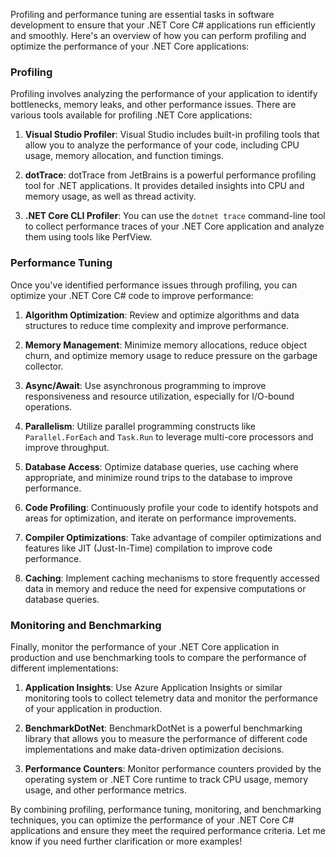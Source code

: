 Profiling and performance tuning are essential tasks in software development to ensure that your .NET Core C# applications run efficiently and smoothly. Here's an overview of how you can perform profiling and optimize the performance of your .NET Core applications:

### Profiling

Profiling involves analyzing the performance of your application to identify bottlenecks, memory leaks, and other performance issues. There are various tools available for profiling .NET Core applications:

1. **Visual Studio Profiler**: Visual Studio includes built-in profiling tools that allow you to analyze the performance of your code, including CPU usage, memory allocation, and function timings.

2. **dotTrace**: dotTrace from JetBrains is a powerful performance profiling tool for .NET applications. It provides detailed insights into CPU and memory usage, as well as thread activity.

3. **.NET Core CLI Profiler**: You can use the `dotnet trace` command-line tool to collect performance traces of your .NET Core application and analyze them using tools like PerfView.

### Performance Tuning

Once you've identified performance issues through profiling, you can optimize your .NET Core C# code to improve performance:

1. **Algorithm Optimization**: Review and optimize algorithms and data structures to reduce time complexity and improve performance.

2. **Memory Management**: Minimize memory allocations, reduce object churn, and optimize memory usage to reduce pressure on the garbage collector.

3. **Async/Await**: Use asynchronous programming to improve responsiveness and resource utilization, especially for I/O-bound operations.

4. **Parallelism**: Utilize parallel programming constructs like `Parallel.ForEach` and `Task.Run` to leverage multi-core processors and improve throughput.

5. **Database Access**: Optimize database queries, use caching where appropriate, and minimize round trips to the database to improve performance.

6. **Code Profiling**: Continuously profile your code to identify hotspots and areas for optimization, and iterate on performance improvements.

7. **Compiler Optimizations**: Take advantage of compiler optimizations and features like JIT (Just-In-Time) compilation to improve code performance.

8. **Caching**: Implement caching mechanisms to store frequently accessed data in memory and reduce the need for expensive computations or database queries.

### Monitoring and Benchmarking

Finally, monitor the performance of your .NET Core application in production and use benchmarking tools to compare the performance of different implementations:

1. **Application Insights**: Use Azure Application Insights or similar monitoring tools to collect telemetry data and monitor the performance of your application in production.

2. **BenchmarkDotNet**: BenchmarkDotNet is a powerful benchmarking library that allows you to measure the performance of different code implementations and make data-driven optimization decisions.

3. **Performance Counters**: Monitor performance counters provided by the operating system or .NET Core runtime to track CPU usage, memory usage, and other performance metrics.

By combining profiling, performance tuning, monitoring, and benchmarking techniques, you can optimize the performance of your .NET Core C# applications and ensure they meet the required performance criteria. Let me know if you need further clarification or more examples!